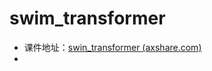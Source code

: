 # swim_transformer

* 课件地址：[swin_transformer (axshare.com)](https://g99vyt.axshare.com/?id=jrordz&p=swin_transformer&sc=3)
* 